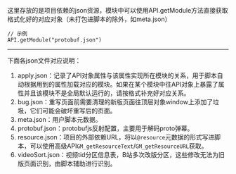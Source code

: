 这里存放的是项目依赖的json资源，模块中可以使用API.getModule方法直接获取格式化好的对应对象（未打包进脚本的除外，如meta.json）
```
// 示例
API.getModule("protobuf.json")
```

---
下面各json文件对应说明：
1. apply.json：记录了API对象属性与该属性实现所在模块的关系，用于脚本自动根据用到的属性加载对应的模块。如果在某个模块中往API对象上暴露了属性并且该模块不是全局默认运行的，请按格式补充好对应关系。
2. bug.json：重写页面前需要清理的新版页面往顶层对象window上添加了垃圾，它们可能会破坏重写后的页面。
3. meta.json：用户脚本元数据。
4. protobuf.json：protobufjs反射配置，主要用于解码proto弹幕。
5. resource.json：项目的外部依赖URL，将以`@resource`元数据的形式写进脚本，可以使用高级API`GM_getResourceText`/`GM_getResourceURL`获取。
6. videoSort.json：视频tid分区信息表，B站多次改版分区，这些修改无法为旧版页面识别，由脚本辅助进行识别。
